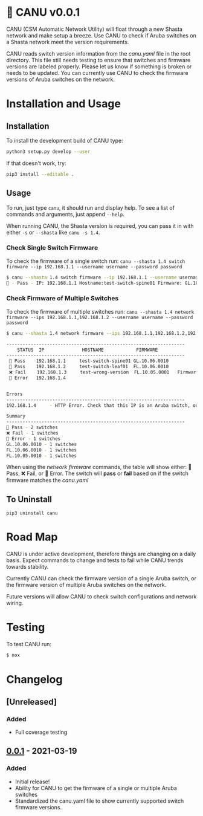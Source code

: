 # 🛶 CANU v0.0.1

CANU (CSM Automatic Network Utility) will float through a new Shasta network and make setup a breeze. Use CANU to check if Aruba switches on a Shasta network meet the version requirements.

CANU reads switch version information from the _canu.yaml_ file in the root directory. This file still needs testing to ensure that switches and firmware versions are labeled properly. Please let us know if something is broken or needs to be updated. You can currently use CANU to check the firmware versions of Aruba switches on the network.

# Installation and Usage

## Installation

To install the development build of CANU type:

```bash
python3 setup.py develop --user
```

If that doesn't work, try:

```bash
pip3 install --editable .
```

## Usage

To run, just type `canu`, it should run and display help. To see a list of commands and arguments, just append `--help`.

When running CANU, the Shasta version is required, you can pass it in with either `-s` or `--shasta` like `canu -s 1.4`.

### Check Single Switch Firmware

To check the firmware of a single switch run: `canu --shasta 1.4 switch firmware --ip 192.168.1.1 --username username --password password`

```bash
$ canu --shasta 1.4 switch firmware --ip 192.168.1.1 --username username --password password
🛶 - Pass - IP: 192.168.1.1 Hostname:test-switch-spine01 Firmware: GL.10.06.0001
```

### Check Firmware of Multiple Switches

To check the firmware of multiple switches run: `canu --shasta 1.4 network firmware --ips 192.168.1.1,192.168.1.2 --username username --password password`

```bash
$ canu --shasta 1.4 network firmware --ips 192.168.1.1,192.168.1.2,192.168.1.3,192.168.1.4 --username username --password password

------------------------------------------------------------------
    STATUS  IP              HOSTNAME            FIRMWARE
------------------------------------------------------------------
 🛶 Pass    192.168.1.1     test-switch-spine01 GL.10.06.0010
 🛶 Pass    192.168.1.2     test-switch-leaf01  FL.10.06.0010
 ❌ Fail    192.168.1.3     test-wrong-version  FL.10.05.0001   Firmware should be in range ['FL.10.06.0001']
 🔺 Error   192.168.1.4


Errors
------------------------------------------------------------------
192.168.1.4     - HTTP Error. Check that this IP is an Aruba switch, or check the username and password

Summary
------------------------------------------------------------------
🛶 Pass - 2 switches
❌ Fail - 1 switches
🔺 Error - 1 switches
GL.10.06.0010 - 1 switches
FL.10.06.0010 - 1 switches
FL.10.05.0010 - 1 switches
```

When using the _network firmware_ commands, the table will show either: 🛶 Pass, ❌ Fail, or 🔺 Error. The switch will **pass** or **fail** based on if the switch firmware matches the _canu.yaml_

## To Uninstall

`pip3 uninstall canu`

# Road Map

CANU is under active development, therefore things are changing on a daily basis. Expect commands to change and tests to fail while CANU trends towards stability.

Currently CANU can check the firmware version of a single Aruba switch, or the firmware version of multiple Aruba switches on the network.

Future versions will allow CANU to check switch configurations and network wiring.

# Testing

To test CANU run:

```bash
$ nox
```

# Changelog

## [Unreleased]

### Added

- Full coverage testing

## [0.0.1] - 2021-03-19

### Added

- Initial release!
- Ability for CANU to get the firmware of a single or multiple Aruba switches
- Standardized the canu.yaml file to show currently supported switch firmware versions.

[0.0.1]: https://stash.us.cray.com/projects/CSM/repos/canu/browse?at=refs%2Ftags%2F0.0.1
